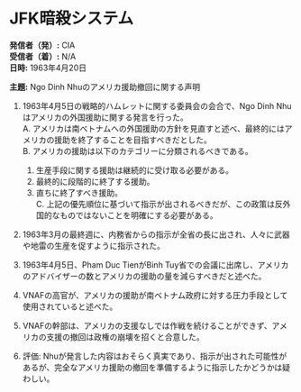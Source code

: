 # JFK暗殺システム

**発信者（発）:** CIA  
**受信者（着）:** N/A  
**日時:** 1963年4月20日  

**主題:** Ngo Dinh Nhuのアメリカ援助撤回に関する声明  

1. 1963年4月5日の戦略的ハムレットに関する委員会の会合で、Ngo Dinh Nhuはアメリカの外国援助に関する発言を行った。  
   A. アメリカは南ベトナムへの外国援助の方針を見直すと述べ、最終的にはアメリカの援助を終了することを目指すべきだとした。  
   B. アメリカの援助は以下のカテゴリーに分類されるべきである。  
      1. 生産手段に関する援助は継続的に受け取る必要がある。  
      2. 最終的に段階的に終了する援助。  
      3. 直ちに終了すべき援助。  
   C. 上記の優先順位に基づいて指示が出されるべきだが、この政策は反外国的なものではないことを明確にする必要がある。  

2. 1963年3月の最終週に、内務省からの指示が全省の長に出され、人々に武器や地雷の生産を促すように指示された。  

3. 1963年4月5日、Pham Duc TienがBinh Tuy省での会議に出席し、アメリカのアドバイザーの数とアメリカの援助の量を減らすべきだと述べた。  

4. VNAFの高官が、アメリカの援助が南ベトナム政府に対する圧力手段として使用されていると述べた。  

5. VNAFの幹部は、アメリカの支援なしでは作戦を続けることができず、アメリカの支援の撤回は政権の崩壊を招くと合意した。  

7. 評価: Nhuが発言した内容はおそらく真実であり、指示が出された可能性があるが、完全なアメリカ援助の撤回を準備するように指示したかどうかは疑わしい。